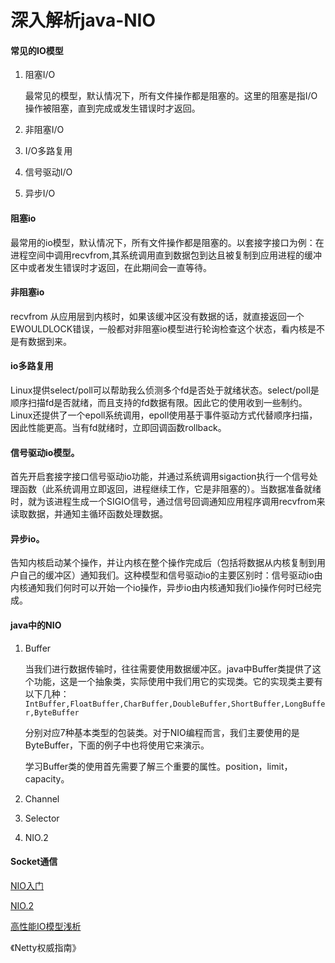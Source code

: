 # 深入解析java-NIO

#### 常见的IO模型

1. 阻塞I/O

   最常见的模型，默认情况下，所有文件操作都是阻塞的。这里的阻塞是指I/O操作被阻塞，直到完成或发生错误时才返回。

2. 非阻塞I/O

3. I/O多路复用

4. 信号驱动I/O

5. 异步I/O

#### 阻塞io

   最常用的io模型，默认情况下，所有文件操作都是阻塞的。以套接字接口为例：在进程空间中调用recvfrom,其系统调用直到数据包到达且被复制到应用进程的缓冲区中或者发生错误时才返回，在此期间会一直等待。

#### 非阻塞io

   recvfrom 从应用层到内核时，如果该缓冲区没有数据的话，就直接返回一个EWOULDLOCK错误，一般都对非阻塞io模型进行轮询检查这个状态，看内核是不是有数据到来。

#### io多路复用

   Linux提供select/poll可以帮助我么侦测多个fd是否处于就绪状态。select/poll是顺序扫描fd是否就绪，而且支持的fd数据有限。因此它的使用收到一些制约。Linux还提供了一个epoll系统调用，epoll使用基于事件驱动方式代替顺序扫描，因此性能更高。当有fd就绪时，立即回调函数rollback。

#### 信号驱动io模型。

   首先开启套接字接口信号驱动io功能，并通过系统调用sigaction执行一个信号处理函数（此系统调用立即返回，进程继续工作，它是非阻塞的）。当数据准备就绪时，就为该进程生成一个SIGIO信号，通过信号回调通知应用程序调用recvfrom来读取数据，并通知主循环函数处理数据。

#### 异步io。

告知内核启动某个操作，并让内核在整个操作完成后（包括将数据从内核复制到用户自己的缓冲区）通知我们。这种模型和信号驱动io的主要区别时：信号驱动io由内核通知我们何时可以开始一个io操作，异步io由内核通知我们io操作何时已经完成。


#### java中的NIO

1. Buffer

   当我们进行数据传输时，往往需要使用数据缓冲区。java中Buffer类提供了这个功能，这是一个抽象类，实际使用中我们用它的实现类。它的实现类主要有以下几种：`IntBuffer,FloatBuffer,CharBuffer,DoubleBuffer,ShortBuffer,LongBuffer,ByteBuffer`

   分别对应7种基本类型的包装类。对于NIO编程而言，我们主要使用的是ByteBuffer，下面的例子中也将使用它来演示。

   学习Buffer类的使用首先需要了解三个重要的属性。position，limit，capacity。

2. Channel

3. Selector

4. NIO.2

#### Socket通信

[NIO入门](https://www.ibm.com/developerworks/cn/education/java/j-nio/j-nio.html)

[NIO.2](https://www.ibm.com/developerworks/java/library/j-nio2-1/index.html)

[高性能IO模型浅析](https://blog.csdn.net/baixiaoshi/article/details/48708347)

《Netty权威指南》